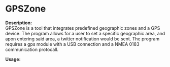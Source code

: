 # GPSZone

<b>Description:</b><br>
GPSZone is a tool that integrates predefined geographic zones and a GPS device. The program allows for a user to set a specific geographic area, and apon entering said area, a twitter notification would be sent. The program requires a gps module with a USB connection and a NMEA 0183 communication protocall. 

<b>Usage:</b>
